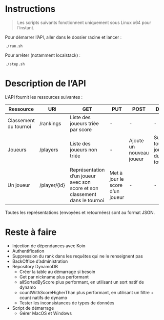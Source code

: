 # Instructions

> Les scripts suivants fonctionnent uniquement sous Linux x64 pour l’instant.

Pour démarrer l’API, aller dans le dossier racine et lancer :

    ./run.sh

Pour arrêter (notamment localstack) :

    ./stop.sh

# Description de l’API

L’API fournit les ressources suivantes :

| Ressource             | URI          | GET                                                                         | PUT                             | POST                     | DELETE                               | 
|-----------------------|--------------|-----------------------------------------------------------------------------|---------------------------------|--------------------------|--------------------------------------|
| Classement du tournoi | /rankings    | Liste des joueurs triée par score                                           | -                               | -                        | -                                    |
| Joueurs               | /players     | Liste des joueurs non triée                                                 | -                               | Ajoute un nouveau joueur | Supprime tous les joueurs du tournoi |
| Un joueur             | /player/{id} | Représentation d’un joueur avec son score et son classement dans le tournoi | Met à jour le score d’un joueur | -                        | -                                    |       

Toutes les représentations (envoyées et retournées) sont au format JSON.

# Reste à faire

- Injection de dépendances avec Koin
- Authentification
- Suppression du rank dans les requêtes qui ne le renseignent pas
- BackOffice d’administration
- Repository DynamoDB
    - Créer la table au démarrage si besoin
    - Get par nickname plus performant
    - allSortedByScore plus performant, en utilisant un sort natif de dynamo
    - countWithScoreHigherThan plus performant, en utilisant un filtre + count natifs de dynamo
    - Tester les inconsistances de types de données
- Script de démarrage
  - Gérer MacOS et Windows

